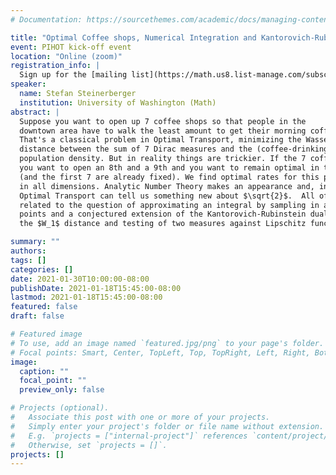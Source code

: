 ```yaml
---
# Documentation: https://sourcethemes.com/academic/docs/managing-content/

title: "Optimal Coffee shops, Numerical Integration and Kantorovich-Rubinstein duality"
event: PIHOT kick-off event
location: "Online (zoom)"
registration_info: |
  Sign up for the [mailing list](https://math.us8.list-manage.com/subscribe/post?u=c9cc3beec9fa57d7299ac161c&id=845fe9abdc) to receive the connection details
speaker:
  name: Stefan Steinerberger
  institution: University of Washington (Math)
abstract: |
  Suppose you want to open up 7 coffee shops so that people in the
  downtown area have to walk the least amount to get their morning coffee.  
  That's a classical problem in Optimal Transport, minimizing the Wasserstein 
  distance between the sum of 7 Dirac measures and the (coffee-drinking) 
  population density. But in reality things are trickier. If the 7 coffee shops go well, 
  you want to open an 8th and a 9th and you want to remain optimal in this respect 
  (and the first 7 are already fixed). We find optimal rates for this problem in $W_2$ 
  in all dimensions. Analytic Number Theory makes an appearance and, in fact, 
  Optimal Transport can tell us something new about $\sqrt{2}$.  All of this is also 
  related to the question of approximating an integral by sampling in a number of 
  points and a conjectured extension of the Kantorovich-Rubinstein duality regarding
  the $W_1$ distance and testing of two measures against Lipschitz functions. 

summary: ""
authors: 
tags: []
categories: []
date: 2021-01-30T10:00:00-08:00
publishDate: 2021-01-18T15:45:00-08:00
lastmod: 2021-01-18T15:45:00-08:00
featured: false
draft: false

# Featured image
# To use, add an image named `featured.jpg/png` to your page's folder.
# Focal points: Smart, Center, TopLeft, Top, TopRight, Left, Right, BottomLeft, Bottom, BottomRight.
image:
  caption: ""
  focal_point: ""
  preview_only: false

# Projects (optional).
#   Associate this post with one or more of your projects.
#   Simply enter your project's folder or file name without extension.
#   E.g. `projects = ["internal-project"]` references `content/project/deep-learning/index.md`.
#   Otherwise, set `projects = []`.
projects: []
---
```

